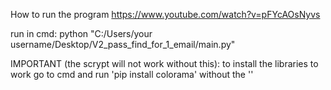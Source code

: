 How to run the program https://www.youtube.com/watch?v=pFYcAOsNyvs

run in cmd: python "C:/Users/your username/Desktop/V2_pass_find_for_1_email/main.py"

IMPORTANT (the scrypt will not work without this):
to install the libraries to work go to cmd and run 'pip install colorama' without the ''